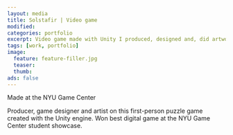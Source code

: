 ```yaml
---
layout: media
title: Solstafir | Video game
modified:
categories: portfolio
excerpt: Video game made with Unity I produced, designed and, did artwork for.
tags: [work, portfolio]
image:
  feature: feature-filler.jpg
  teaser:
  thumb:
ads: false  
---
```

<p>Made at the NYU Game Center </p>

<p>Producer, game designer and artist on this first-person puzzle game created with the Unity engine. Won best digital game at the NYU Game Center student showcase.</p>